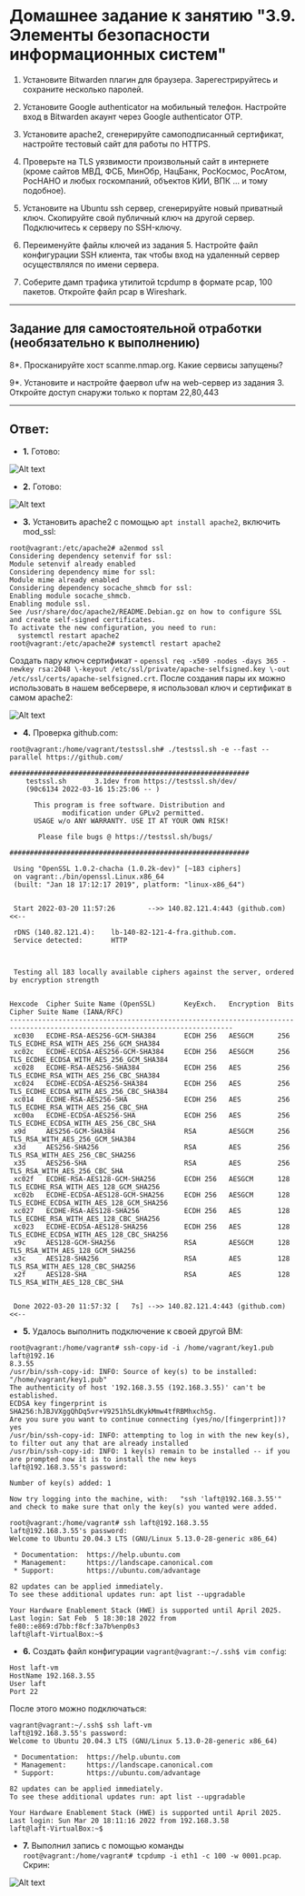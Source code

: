# Домашнее задание к занятию "3.9. Элементы безопасности информационных систем"

1. Установите Bitwarden плагин для браузера. Зарегестрируйтесь и сохраните несколько паролей.

2. Установите Google authenticator на мобильный телефон. Настройте вход в Bitwarden акаунт через Google authenticator OTP.

3. Установите apache2, сгенерируйте самоподписанный сертификат, настройте тестовый сайт для работы по HTTPS.

4. Проверьте на TLS уязвимости произвольный сайт в интернете (кроме сайтов МВД, ФСБ, МинОбр, НацБанк, РосКосмос, РосАтом, РосНАНО и любых госкомпаний, объектов КИИ, ВПК ... и тому подобное).

5. Установите на Ubuntu ssh сервер, сгенерируйте новый приватный ключ. Скопируйте свой публичный ключ на другой сервер. Подключитесь к серверу по SSH-ключу.
 
6. Переименуйте файлы ключей из задания 5. Настройте файл конфигурации SSH клиента, так чтобы вход на удаленный сервер осуществлялся по имени сервера.

7. Соберите дамп трафика утилитой tcpdump в формате pcap, 100 пакетов. Откройте файл pcap в Wireshark.

 ---
## Задание для самостоятельной отработки (необязательно к выполнению)

8*. Просканируйте хост scanme.nmap.org. Какие сервисы запущены?

9*. Установите и настройте фаервол ufw на web-сервер из задания 3. Откройте доступ снаружи только к портам 22,80,443


 ---

## Ответ:
- **1.** Готово:

![Alt text](https://u.netology.ngcdn.ru/backend/uploads/lms/tasks/homework_solutions/hashed_file/0/1528490/DZ_3_9-1.PNG)

- **2.** Готово:

![Alt text](https://u.netology.ngcdn.ru/backend/uploads/lms/tasks/homework_solutions/hashed_file/1/1528491/DZ_3_9-2.PNG)

- **3.** Установить apache2 с помощью `apt install apache2`, включить mod_ssl:
```
root@vagrant:/etc/apache2# a2enmod ssl
Considering dependency setenvif for ssl:
Module setenvif already enabled
Considering dependency mime for ssl:
Module mime already enabled
Considering dependency socache_shmcb for ssl:
Enabling module socache_shmcb.
Enabling module ssl.
See /usr/share/doc/apache2/README.Debian.gz on how to configure SSL and create self-signed certificates.
To activate the new configuration, you need to run:
  systemctl restart apache2
root@vagrant:/etc/apache2# systemctl restart apache2
```
Создать пару ключ сертификат - `openssl req -x509 -nodes -days 365 -newkey rsa:2048 \-keyout /etc/ssl/private/apache-selfsigned.key \-out /etc/ssl/certs/apache-selfsigned.crt`. После создания пары их можно использовать в нашем вебсервере, я использовал ключ и сертификат в самом apache2:

![Alt text](https://u.netology.ngcdn.ru/backend/uploads/lms/tasks/homework_solutions/hashed_file/2/1528492/DZ_3_9-3.PNG)

- **4.** Проверка github.com:
```
root@vagrant:/home/vagrant/testssl.sh# ./testssl.sh -e --fast --parallel https://github.com/

###########################################################
    testssl.sh       3.1dev from https://testssl.sh/dev/
    (90c6134 2022-03-16 15:25:06 -- )

      This program is free software. Distribution and
             modification under GPLv2 permitted.
      USAGE w/o ANY WARRANTY. USE IT AT YOUR OWN RISK!

       Please file bugs @ https://testssl.sh/bugs/

###########################################################

 Using "OpenSSL 1.0.2-chacha (1.0.2k-dev)" [~183 ciphers]
 on vagrant:./bin/openssl.Linux.x86_64
 (built: "Jan 18 17:12:17 2019", platform: "linux-x86_64")


 Start 2022-03-20 11:57:26        -->> 140.82.121.4:443 (github.com) <<--

 rDNS (140.82.121.4):    lb-140-82-121-4-fra.github.com.
 Service detected:       HTTP



 Testing all 183 locally available ciphers against the server, ordered by encryption strength


Hexcode  Cipher Suite Name (OpenSSL)       KeyExch.   Encryption  Bits     Cipher Suite Name (IANA/RFC)
-----------------------------------------------------------------------------------------------------------------------------
 xc030   ECDHE-RSA-AES256-GCM-SHA384       ECDH 256   AESGCM      256      TLS_ECDHE_RSA_WITH_AES_256_GCM_SHA384
 xc02c   ECDHE-ECDSA-AES256-GCM-SHA384     ECDH 256   AESGCM      256      TLS_ECDHE_ECDSA_WITH_AES_256_GCM_SHA384
 xc028   ECDHE-RSA-AES256-SHA384           ECDH 256   AES         256      TLS_ECDHE_RSA_WITH_AES_256_CBC_SHA384
 xc024   ECDHE-ECDSA-AES256-SHA384         ECDH 256   AES         256      TLS_ECDHE_ECDSA_WITH_AES_256_CBC_SHA384
 xc014   ECDHE-RSA-AES256-SHA              ECDH 256   AES         256      TLS_ECDHE_RSA_WITH_AES_256_CBC_SHA
 xc00a   ECDHE-ECDSA-AES256-SHA            ECDH 256   AES         256      TLS_ECDHE_ECDSA_WITH_AES_256_CBC_SHA
 x9d     AES256-GCM-SHA384                 RSA        AESGCM      256      TLS_RSA_WITH_AES_256_GCM_SHA384
 x3d     AES256-SHA256                     RSA        AES         256      TLS_RSA_WITH_AES_256_CBC_SHA256
 x35     AES256-SHA                        RSA        AES         256      TLS_RSA_WITH_AES_256_CBC_SHA
 xc02f   ECDHE-RSA-AES128-GCM-SHA256       ECDH 256   AESGCM      128      TLS_ECDHE_RSA_WITH_AES_128_GCM_SHA256
 xc02b   ECDHE-ECDSA-AES128-GCM-SHA256     ECDH 256   AESGCM      128      TLS_ECDHE_ECDSA_WITH_AES_128_GCM_SHA256
 xc027   ECDHE-RSA-AES128-SHA256           ECDH 256   AES         128      TLS_ECDHE_RSA_WITH_AES_128_CBC_SHA256
 xc023   ECDHE-ECDSA-AES128-SHA256         ECDH 256   AES         128      TLS_ECDHE_ECDSA_WITH_AES_128_CBC_SHA256
 x9c     AES128-GCM-SHA256                 RSA        AESGCM      128      TLS_RSA_WITH_AES_128_GCM_SHA256
 x3c     AES128-SHA256                     RSA        AES         128      TLS_RSA_WITH_AES_128_CBC_SHA256
 x2f     AES128-SHA                        RSA        AES         128      TLS_RSA_WITH_AES_128_CBC_SHA


 Done 2022-03-20 11:57:32 [   7s] -->> 140.82.121.4:443 (github.com) <<--
```
- **5.** Удалось выполнить подключение к своей другой ВМ:
```
root@vagrant:/home/vagrant# ssh-copy-id -i /home/vagrant/key1.pub laft@192.16
8.3.55
/usr/bin/ssh-copy-id: INFO: Source of key(s) to be installed: "/home/vagrant/key1.pub"
The authenticity of host '192.168.3.55 (192.168.3.55)' can't be established.
ECDSA key fingerprint is SHA256:hJBJVXggQhDq5vr+V9251h5LdKykMmw4tfRBMhxch5g.
Are you sure you want to continue connecting (yes/no/[fingerprint])? yes
/usr/bin/ssh-copy-id: INFO: attempting to log in with the new key(s), to filter out any that are already installed
/usr/bin/ssh-copy-id: INFO: 1 key(s) remain to be installed -- if you are prompted now it is to install the new keys
laft@192.168.3.55's password:

Number of key(s) added: 1

Now try logging into the machine, with:   "ssh 'laft@192.168.3.55'"
and check to make sure that only the key(s) you wanted were added.

root@vagrant:/home/vagrant# ssh laft@192.168.3.55
laft@192.168.3.55's password:
Welcome to Ubuntu 20.04.3 LTS (GNU/Linux 5.13.0-28-generic x86_64)

 * Documentation:  https://help.ubuntu.com
 * Management:     https://landscape.canonical.com
 * Support:        https://ubuntu.com/advantage

82 updates can be applied immediately.
To see these additional updates run: apt list --upgradable

Your Hardware Enablement Stack (HWE) is supported until April 2025.
Last login: Sat Feb  5 18:30:18 2022 from fe80::e869:d7bb:f8cf:3a7b%enp0s3
laft@laft-VirtualBox:~$
```
- **6.** Создать файл конфигурации `vagrant@vagrant:~/.ssh$ vim config`:
```
Host laft-vm
HostName 192.168.3.55
User laft
Port 22
```
После этого можно подключаться:
```
vagrant@vagrant:~/.ssh$ ssh laft-vm
laft@192.168.3.55's password:
Welcome to Ubuntu 20.04.3 LTS (GNU/Linux 5.13.0-28-generic x86_64)

 * Documentation:  https://help.ubuntu.com
 * Management:     https://landscape.canonical.com
 * Support:        https://ubuntu.com/advantage

82 updates can be applied immediately.
To see these additional updates run: apt list --upgradable

Your Hardware Enablement Stack (HWE) is supported until April 2025.
Last login: Sun Mar 20 18:11:16 2022 from 192.168.3.58
laft@laft-VirtualBox:~$
```
- **7.** Выполнил запись с помощью команды `root@vagrant:/home/vagrant# tcpdump -i eth1 -c 100 -w 0001.pcap`. Скрин:

![Alt text](https://u.netology.ngcdn.ru/backend/uploads/lms/tasks/homework_solutions/hashed_file/3/1528493/DZ_3_9-4.PNG)
